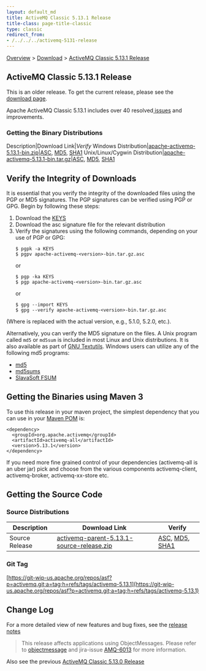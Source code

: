 ```yaml
---
layout: default_md
title: ActiveMQ Classic 5.13.1 Release 
title-class: page-title-classic
type: classic
redirect_from:
- /../../../activemq-5131-release
---
```


[Overview](overview) > [Download](download) > [ActiveMQ Classic 5.13.1 Release](classic-05-13-01)

ActiveMQ Classic 5.13.1 Release
-----------------------

<div class="alert alert-warning">
  This is an older release. To get the current release, please see the <a href="{{site.baseurl}}/components/classic/download" class="alert-link">download page</a>.
</div>

Apache ActiveMQ Classic 5.13.1 includes over 40 resolved[ issues](https://issues.apache.org/jira/secure/ReleaseNote.jspa?projectId=12311210&version=12334251) and improvements.

### Getting the Binary Distributions

Description|Download Link|_Verify_
Windows Distribution|[apache-activemq-5.13.1-bin.zip](https://archive.apache.org/dist/activemq/5.13.1/apache-activemq-5.13.1-bin.zip)|[ASC](https://archive.apache.org/dist/activemq/5.13.1/apache-activemq-5.13.1-bin.zip.asc), [MD5](https://archive.apache.org/dist/activemq/5.13.1/apache-activemq-5.13.1-bin.zip.md5), [SHA1](https://archive.apache.org/dist/activemq/5.13.1/apache-activemq-5.13.1-bin.zip.sha1)
Unix/Linux/Cygwin Distribution|[apache-activemq-5.13.1-bin.tar.gz](https://archive.apache.org/dist/activemq/5.13.1/apache-activemq-5.13.1-bin.tar.gz)|[ASC](https://archive.apache.org/dist/activemq/5.13.1/apache-activemq-5.13.1-bin.tar.gz.asc), [MD5](https://archive.apache.org/dist/activemq/5.13.1/apache-activemq-5.13.1-bin.tar.gz.md5), [SHA1](https://www.apache.org/dist/activemq/5.13.1/apache-activemq-5.13.1-bin.tar.gz.sha1)

Verify the Integrity of Downloads
---------------------------------

It is essential that you verify the integrity of the downloaded files using the PGP or MD5 signatures. The PGP signatures can be verified using PGP or GPG. Begin by following these steps:

1.  Download the [KEYS](http://www.apache.org/dist/activemq/KEYS)
2.  Download the asc signature file for the relevant distribution
3.  Verify the signatures using the following commands, depending on your use of PGP or GPG:
    ```
    $ pgpk -a KEYS
    $ pgpv apache-activemq-<version>-bin.tar.gz.asc
    ```
    or
    ```
    $ pgp -ka KEYS
    $ pgp apache-activemq-<version>-bin.tar.gz.asc
    ```
    or
    ```
    $ gpg --import KEYS
    $ gpg --verify apache-activemq-<version>-bin.tar.gz.asc
    ```

(Where <version> is replaced with the actual version, e.g., 5.1.0, 5.2.0, etc.).

Alternatively, you can verify the MD5 signature on the files. A Unix program called `md5` or `md5sum` is included in most Linux and Unix distributions. It is also available as part of [GNU Textutils](http://www.gnu.org/software/textutils/textutils.html). Windows users can utilize any of the following md5 programs:

*   [md5](http://www.fourmilab.ch/md5/)
*   [md5sums](http://www.pc-tools.net/win32/md5sums/)
*   [SlavaSoft FSUM](http://www.slavasoft.com/fsum/)

Getting the Binaries using Maven 3
----------------------------------

To use this release in your maven project, the simplest dependency that you can use in your [Maven POM](http://maven.apache.org/guides/introduction/introduction-to-the-pom.html) is:
```
<dependency>
  <groupId>org.apache.activemq</groupId>
  <artifactId>activemq-all</artifactId>
  <version>5.13.1</version>
</dependency>
```
If you need more fine grained control of your dependencies (activemq-all is an uber jar) pick and choose from the various components activemq-client, activemq-broker, activemq-xx-store etc.

Getting the Source Code
-----------------------

### Source Distributions

Description|Download Link|Verify
---|---|---
Source Release|[activemq-parent-5.13.1-source-release.zip](http://www.apache.org/dyn/closer.cgi?path=/activemq/5.13.1/activemq-parent-5.13.1-source-release.zip)|[ASC](https://www.apache.org/dist/activemq/5.13.1/activemq-parent-5.13.1-source-release.zip.asc), [MD5](https://www.apache.org/dist/activemq/5.13.1/activemq-parent-5.13.1-source-release.zip.md5), [SHA1](https://www.apache.org/dist/activemq/5.13.1/activemq-parent-5.13.1-source-release.zip.sha1)

### Git Tag

[https://git-wip-us.apache.org/repos/asf?p=activemq.git;a=tag;h=refs/tags/activemq-5.13.1](https://git-wip-us.apache.org/repos/asf?p=activemq.git;a=tag;h=refs/tags/activemq-5.13.1)

Change Log
----------

For a more detailed view of new features and bug fixes, see the [release notes](https://issues.apache.org/jira/secure/ReleaseNote.jspa?projectId=12311210&version=12334251)

> This release affects applications using ObjectMessages. Please refer to [objectmessage](objectmessage) and jira-issue [AMQ-6013](https://issues.apache.org/jira/browse/AMQ-6013) for more information.

Also see the previous [ActiveMQ Classic 5.13.0 Release](classic-05-13-00)

